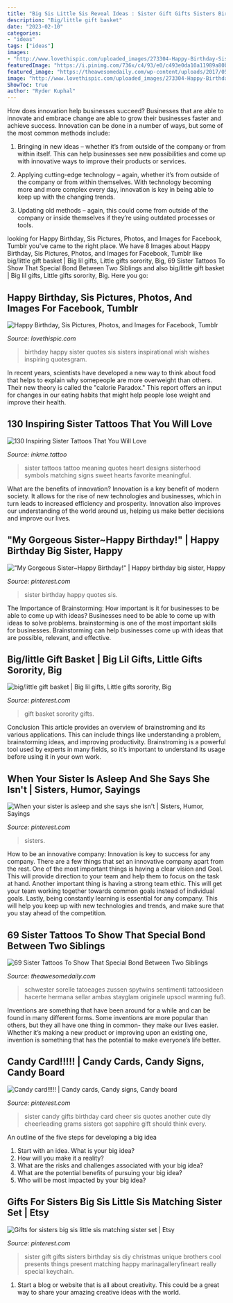 ```yaml
---
title: "Big Sis Little Sis Reveal Ideas : Sister Gift Gifts Sisters Birthday Sis Diy Christmas Unique Brothers Cool Presents Things Present Matching Happy Marinagalleryfineart Really Special Keychain"
description: "Big/little gift basket"
date: "2023-02-10"
categories:
- "ideas"
tags: ["ideas"]
images:
- "http://www.lovethispic.com/uploaded_images/273304-Happy-Birthday-Sis.jpg"
featuredImage: "https://i.pinimg.com/736x/c4/93/e0/c493e0da10a11989a80b26dde90cba8d.jpg"
featured_image: "https://theawesomedaily.com/wp-content/uploads/2017/05/sister-tattoos-.jpg"
image: "http://www.lovethispic.com/uploaded_images/273304-Happy-Birthday-Sis.jpg"
ShowToc: true
author: "Ryder Kuphal"
---
```



How does innovation help businesses succeed?
Businesses that are able to innovate and embrace change are able to grow their businesses faster and achieve success. Innovation can be done in a number of ways, but some of the most common methods include:
1. Bringing in new ideas – whether it’s from outside of the company or from within itself. This can help businesses see new possibilities and come up with innovative ways to improve their products or services.

2. Applying cutting-edge technology – again, whether it’s from outside of the company or from within themselves. With technology becoming more and more complex every day, innovation is key in being able to keep up with the changing trends.

3. Updating old methods – again, this could come from outside of the company or inside themselves if they’re using outdated processes or tools.

	

		
looking for Happy Birthday, Sis Pictures, Photos, and Images for Facebook, Tumblr you've came to the right place. We have 8 Images about Happy Birthday, Sis Pictures, Photos, and Images for Facebook, Tumblr like big/little gift basket | Big lil gifts, Little gifts sorority, Big, 69 Sister Tattoos To Show That Special Bond Between Two Siblings and also big/little gift basket | Big lil gifts, Little gifts sorority, Big. Here you go:
		
    
## Happy Birthday, Sis Pictures, Photos, And Images For Facebook, Tumblr

<img loading=lazy src="http://www.lovethispic.com/uploaded_images/273304-Happy-Birthday-Sis.jpg" onerror="this.onerror=null;this.src='https://tse1.mm.bing.net/th?id=OIP.dr6BkKn-VOdxCKOKC0qTYAHaE1&amp;pid=15.1';" alt="Happy Birthday, Sis Pictures, Photos, and Images for Facebook, Tumblr">

_Source: lovethispic.com_

>birthday happy sister quotes sis sisters inspirational wish wishes inspiring quotesgram. 

	

In recent years, scientists have developed a new way to think about food that helps to explain why somepeople are more overweight than others. Their new theory is called the "calorie Paradox." This report offers an input for changes in our eating habits that might help people lose weight and improve their health.

    
## 130 Inspiring Sister Tattoos That You Will Love

<img loading=lazy src="https://www.inkme.tattoo/wp-content/uploads/2017/11/119091117sister-tattoos-.jpg?x79615" onerror="this.onerror=null;this.src='https://tse4.mm.bing.net/th?id=OIP.MWvf5DF8REk3ktVAdsCvXwHaHa&amp;pid=15.1';" alt="130 Inspiring Sister Tattoos That You Will Love">

_Source: inkme.tattoo_

>sister tattoos tattoo meaning quotes heart designs sisterhood symbols matching signs sweet hearts favorite meaningful. 

	

What are the benefits of innovation?
Innovation is a key benefit of modern society. It allows for the rise of new technologies and businesses, which in turn leads to increased efficiency and prosperity. Innovation also improves our understanding of the world around us, helping us make better decisions and improve our lives.

    
## &quot;My Gorgeous Sister~Happy Birthday!&quot; | Happy Birthday Big Sister, Happy

<img loading=lazy src="https://i.pinimg.com/736x/1f/75/a2/1f75a231e9d3417c588f2811361490fb.jpg" onerror="this.onerror=null;this.src='https://tse3.mm.bing.net/th?id=OIP.q9ySds7Nlgrulw7usnGGRgHaHa&amp;pid=15.1';" alt="&quot;My Gorgeous Sister~Happy Birthday!&quot; | Happy birthday big sister, Happy">

_Source: pinterest.com_

>sister birthday happy quotes sis. 

	

The Importance of Brainstorming: How important is it for businesses to be able to come up with ideas?
Businesses need to be able to come up with ideas to solve problems. brainstorming is one of the most important skills for businesses. Brainstorming can help businesses come up with ideas that are possible, relevant, and effective.

    
## Big/little Gift Basket | Big Lil Gifts, Little Gifts Sorority, Big

<img loading=lazy src="https://i.pinimg.com/736x/c2/f6/e9/c2f6e965c051cbf3ff382457e4854b02.jpg" onerror="this.onerror=null;this.src='https://tse4.mm.bing.net/th?id=OIP.p27159XLsY6yTTaonjZSVQHaJ3&amp;pid=15.1';" alt="big/little gift basket | Big lil gifts, Little gifts sorority, Big">

_Source: pinterest.com_

>gift basket sorority gifts. 

	

Conclusion
This article provides an overview of brainstroming and its various applications. This can include things like understanding a problem, brainstorming ideas, and improving productivity. Brainstroming is a powerful tool used by experts in many fields, so it’s important to understand its usage before using it in your own work.

    
## When Your Sister Is Asleep And She Says She Isn&#039;t | Sisters, Humor, Sayings

<img loading=lazy src="https://i.pinimg.com/736x/c4/93/e0/c493e0da10a11989a80b26dde90cba8d.jpg" onerror="this.onerror=null;this.src='https://tse3.mm.bing.net/th?id=OIP.j_yRN7JzzQ1x6sXAowchPQHaJ3&amp;pid=15.1';" alt="When your sister is asleep and she says she isn&#039;t | Sisters, Humor, Sayings">

_Source: pinterest.com_

>sisters. 

	

How to be an innovative company:
Innovation is key to success for any company. There are a few things that set an innovative company apart from the rest. One of the most important things is having a clear vision and Goal. This will provide direction to your team and help them to focus on the task at hand. Another important thing is having a strong team ethic. This will get your team working together towards common goals instead of individual goals. Lastly, being constantly learning is essential for any company. This will help you keep up with new technologies and trends, and make sure that you stay ahead of the competition.

    
## 69 Sister Tattoos To Show That Special Bond Between Two Siblings

<img loading=lazy src="https://theawesomedaily.com/wp-content/uploads/2017/05/sister-tattoos-.jpg" onerror="this.onerror=null;this.src='https://tse4.mm.bing.net/th?id=OIP.Xu3t_Wvb4S0yZdBVBDXmaQHaHa&amp;pid=15.1';" alt="69 Sister Tattoos To Show That Special Bond Between Two Siblings">

_Source: theawesomedaily.com_

>schwester sorelle tatoeages zussen spytwins sentimenti tattoosideen hacerte hermana sellar ambas stayglam originele upsocl warming fuß. 

	

Inventions are something that have been around for a while and can be found in many different forms. Some inventions are more popular than others, but they all have one thing in common- they make our lives easier. Whether it’s making a new product or improving upon an existing one, invention is something that has the potential to make everyone’s life better.

    
## Candy Card!!!!! | Candy Cards, Candy Signs, Candy Board

<img loading=lazy src="https://i.pinimg.com/originals/ca/48/a9/ca48a9653085f94f461a0f3616c17a16.jpg" onerror="this.onerror=null;this.src='https://tse4.mm.bing.net/th?id=OIP.y2M9mGBe-yoOKE9boAdWyAHaJ7&amp;pid=15.1';" alt="Candy card!!!!! | Candy cards, Candy signs, Candy board">

_Source: pinterest.com_

>sister candy gifts birthday card cheer sis quotes another cute diy cheerleading grams sisters got sapphire gift should think every. 

	

An outline of the five steps for developing a big idea
1. Start with an idea. What is your big idea?
2. How will you make it a reality?
3. What are the risks and challenges associated with your big idea?
4. What are the potential benefits of pursuing your big idea?
5. Who will be most impacted by your big idea?

    
## Gifts For Sisters Big Sis Little Sis Matching Sister Set | Etsy

<img loading=lazy src="https://i.pinimg.com/736x/2b/d4/08/2bd408da8eca7fcf52a606f03d757164--big-sister-little-sister-gifts-birthday-present-ideas-for-sister.jpg" onerror="this.onerror=null;this.src='https://tse2.mm.bing.net/th?id=OIP.x3NYbamGw4-kxNocPvGETQHaJ4&amp;pid=15.1';" alt="Gifts for sisters big sis little sis matching sister set | Etsy">

_Source: pinterest.com_

>sister gift gifts sisters birthday sis diy christmas unique brothers cool presents things present matching happy marinagalleryfineart really special keychain. 

	

1. Start a blog or website that is all about creativity. This could be a great way to share your amazing creative ideas with the world.


